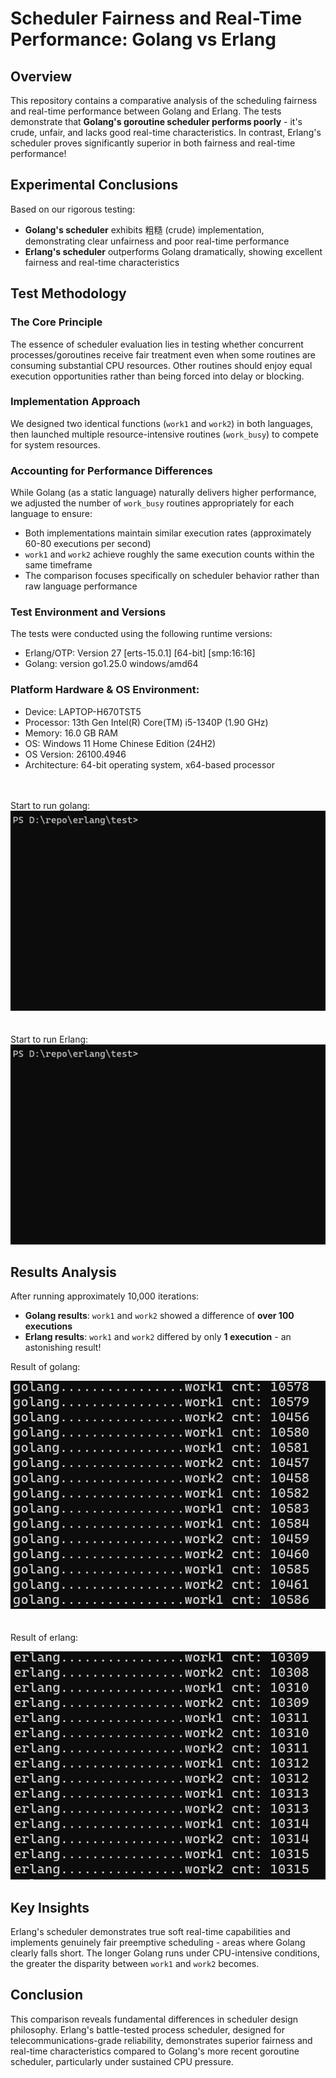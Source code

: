 # Scheduler Fairness and Real-Time Performance: Golang vs Erlang

## Overview

This repository contains a comparative analysis of the scheduling fairness and real-time performance between Golang and Erlang. The tests demonstrate that **Golang's goroutine scheduler performs poorly** - it's crude, unfair, and lacks good real-time characteristics. In contrast, Erlang's scheduler proves significantly superior in both fairness and real-time performance!

## Experimental Conclusions

Based on our rigorous testing:

- **Golang's scheduler** exhibits 粗糙 (crude) implementation, demonstrating clear unfairness and poor real-time performance
- **Erlang's scheduler** outperforms Golang dramatically, showing excellent fairness and real-time characteristics

## Test Methodology

### The Core Principle
The essence of scheduler evaluation lies in testing whether concurrent processes/goroutines receive fair treatment even when some routines are consuming substantial CPU resources. Other routines should enjoy equal execution opportunities rather than being forced into delay or blocking.

### Implementation Approach
We designed two identical functions (`work1` and `work2`) in both languages, then launched multiple resource-intensive routines (`work_busy`) to compete for system resources.  

### Accounting for Performance Differences
While Golang (as a static language) naturally delivers higher performance, we adjusted the number of `work_busy` routines appropriately for each language to ensure:
- Both implementations maintain similar execution rates (approximately 60-80 executions per second)
- `work1` and `work2` achieve roughly the same execution counts within the same timeframe
- The comparison focuses specifically on scheduler behavior rather than raw language performance

### Test Environment and Versions
The tests were conducted using the following runtime versions:
- Erlang/OTP: Version 27 [erts-15.0.1] [64-bit] [smp:16:16]
- Golang: version go1.25.0 windows/amd64

### Platform Hardware & OS Environment:
- Device: LAPTOP-H670TST5
- Processor: 13th Gen Intel(R) Core(TM) i5-1340P (1.90 GHz)
- Memory: 16.0 GB RAM
- OS: Windows 11 Home Chinese Edition (24H2)
- OS Version: 26100.4946
- Architecture: 64-bit operating system, x64-based processor

<br><br>
Start to run golang:
![golang start](./res/golang_start.gif)
<br><br><br>
Start to run Erlang:
![erlang start](./res/erlang_start.gif)

## Results Analysis

After running approximately 10,000 iterations:

- **Golang results**: `work1` and `work2` showed a difference of **over 100 executions**
- **Erlang results**: `work1` and `work2` differed by only **1 execution** - an astonishing result!

Result of golang:  

![golang end](./res/golang_end.png)
<br><br><br>
Result of erlang:  

![erlang end](./res/erlang_end.png)

## Key Insights

Erlang's scheduler demonstrates true soft real-time capabilities and implements genuinely fair preemptive scheduling - areas where Golang clearly falls short. The longer Golang runs under CPU-intensive conditions, the greater the disparity between `work1` and `work2` becomes.

## Conclusion

This comparison reveals fundamental differences in scheduler design philosophy. Erlang's battle-tested process scheduler, designed for telecommunications-grade reliability, demonstrates superior fairness and real-time characteristics compared to Golang's more recent goroutine scheduler, particularly under sustained CPU pressure.
